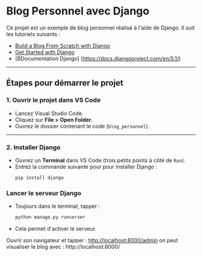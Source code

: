 # Blog Personnel avec Django

Ce projet est un exemple de blog personnel réalisé à l'aide de Django. Il suit les tutoriels suivants :
- [Build a Blog From Scratch with Django](https://realpython.com/build-a-blog-from-scratch-django/#include-routes-for-urls)
- [Get Started with Django](https://realpython.com/get-started-with-django-1/?utm_source=realpython&utm_medium=web&utm_campaign=related-post&utm_content=build-a-blog-from-scratch-django)
- [BDocumentation Django] (https://docs.djangoproject.com/en/5.1/)
  
---

## Étapes pour démarrer le projet

### 1. Ouvrir le projet dans VS Code
- Lancez Visual Studio Code.
- Cliquez sur **File > Open Folder**.
- Ouvrez le dossier contenant le code (`blog_personnel`).

---

### 2. Installer Django
- Ouvrez un **Terminal** dans VS Code (trois petits points à côté de `Run`).
- Entrez la commande suivante pour pour installer Django :
  ```bash
  pip install django

### Lancer le serveur Django
- Toujours dans le terminal, tapper :
  ```bash
  python manage.py runserver

- Cela permet d'activer le serveur.

Ouvrir son navigateur et tapper : [http://localhost:8000/admin](http://localhost:8000/admin/)
on peut visualiser le blog avec : http://localhost:8000/
